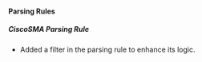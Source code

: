 #### Parsing Rules
##### CiscoSMA Parsing Rule
- Added a filter in the parsing rule to enhance its logic.
